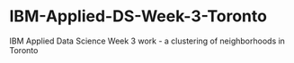 # IBM-Applied-DS-Week-3-Toronto
IBM Applied Data Science Week 3 work - a clustering of neighborhoods in Toronto
